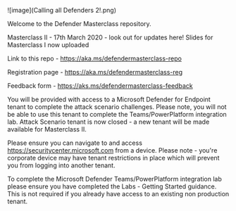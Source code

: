![image](Calling all Defenders 2!.png)

Welcome to the Defender Masterclass repository. 

Masterclass II - 17th March 2020 - look out for updates here! 
Slides for Masterclass I now uploaded

Link to this repo - https://aka.ms/defendermasterclass-repo

Registration page - https://aka.ms/defendermasterclass-reg

Feedback form - https://aks.ms/defendermasterclass-feedback

You will be provided with access to a Microsoft Defender for Endpoint tenant to complete the attack scenario challenges. Please note, you will not be able to use this tenant to complete the Teams/PowerPlatform integration lab. Attack Scenario tenant is now closed - a new tenant will be made available for Masterclass II. 

Please ensure you can navigate to and access https://securitycenter.microsoft.com from a device. Please note - you're corporate device may have tenant restrictions in place which will prevent you from logging into another tenant. 

To complete the Microsoft Defender Teams/PowerPlatform integration lab please ensure you have completed the Labs - Getting Started guidance. This is not required if you already have access to an existing non production tenant. 



